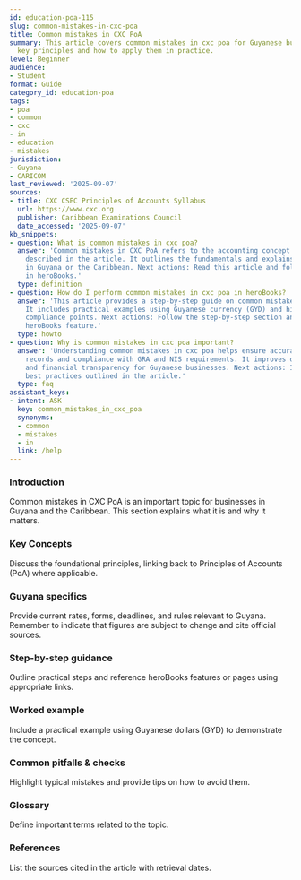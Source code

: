 ```yaml
---
id: education-poa-115
slug: common-mistakes-in-cxc-poa
title: Common mistakes in CXC PoA
summary: This article covers common mistakes in cxc poa for Guyanese businesses, explaining
  key principles and how to apply them in practice.
level: Beginner
audience:
- Student
format: Guide
category_id: education-poa
tags:
- poa
- common
- cxc
- in
- education
- mistakes
jurisdiction:
- Guyana
- CARICOM
last_reviewed: '2025-09-07'
sources:
- title: CXC CSEC Principles of Accounts Syllabus
  url: https://www.cxc.org
  publisher: Caribbean Examinations Council
  date_accessed: '2025-09-07'
kb_snippets:
- question: What is common mistakes in cxc poa?
  answer: 'Common mistakes in CXC PoA refers to the accounting concept or practice
    described in the article. It outlines the fundamentals and explains why it matters
    in Guyana or the Caribbean. Next actions: Read this article and follow the steps
    in heroBooks.'
  type: definition
- question: How do I perform common mistakes in cxc poa in heroBooks?
  answer: 'This article provides a step-by-step guide on common mistakes in cxc poa.
    It includes practical examples using Guyanese currency (GYD) and highlights local
    compliance points. Next actions: Follow the step-by-step section and use the linked
    heroBooks feature.'
  type: howto
- question: Why is common mistakes in cxc poa important?
  answer: 'Understanding common mistakes in cxc poa helps ensure accurate accounting
    records and compliance with GRA and NIS requirements. It improves decision-making
    and financial transparency for Guyanese businesses. Next actions: Implement the
    best practices outlined in the article.'
  type: faq
assistant_keys:
- intent: ASK
  key: common_mistakes_in_cxc_poa
  synonyms:
  - common
  - mistakes
  - in
  link: /help
---
```


### Introduction
Common mistakes in CXC PoA is an important topic for businesses in Guyana and the Caribbean. This section explains what it is and why it matters.

### Key Concepts
Discuss the foundational principles, linking back to Principles of Accounts (PoA) where applicable.

### Guyana specifics
Provide current rates, forms, deadlines, and rules relevant to Guyana. Remember to indicate that figures are subject to change and cite official sources.

### Step-by-step guidance
Outline practical steps and reference heroBooks features or pages using appropriate links.

### Worked example
Include a practical example using Guyanese dollars (GYD) to demonstrate the concept.

### Common pitfalls & checks
Highlight typical mistakes and provide tips on how to avoid them.

### Glossary
Define important terms related to the topic.

### References
List the sources cited in the article with retrieval dates.